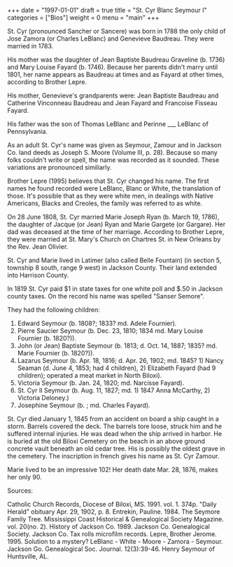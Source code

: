 +++
date = "1997-01-01"
draft = true
title = "St. Cyr Blanc Seymour I"
categories = ["Bios"]
weight = 0
menu =  "main"
+++

St. Cyr (pronounced Sancher or Sancere) was born in 1788 the only child of Jose Zamora (or Charles LeBlanc) and Genevieve Baudreau.  They were married in 1783.
 
His mother was the daughter of Jean Baptiste Baudreau Graveline (b. 1736) and Mary Louise Fayard (b. 1746).  Because her parents didn't marry until 1801, her name appears as Baudreau at times and as Fayard at other times, according to Brother Lepre.  

His mother, Genevieve's grandparents were: Jean Baptiste Baudreau and Catherine Vinconneau Baudreau and Jean Fayard and Francoise Fisseau Fayard.

His father was the son of Thomas LeBlanc and Perinne ___ LeBlanc of Pennsylvania.

As an adult St. Cyr's name was given as Seymour, Zamour and in Jackson Co. land deeds as Joseph S. Moore (Volume III, p. 28).  Because so many folks couldn't write or spell, the name was recorded as it sounded.  These variations are pronounced similiarly.  

Brother Lepre (1995) believes that St. Cyr changed his name.  The first names he found recorded were LeBlanc, Blanc or White, the translation of those.  It's possible that as they were white men, in dealings with Native Americans, Blacks and Creoles, the family was referred to as white.

On 28 June 1808, St. Cyr married Marie Joseph Ryan (b. March 19, 1786), the daughter of Jacque (or Jean) Ryan and Marie Gargete (or Gargare).  Her dad was deceased at the time of her marriage.  According to Brother Lepre, they were married at St. Mary's Church on Chartres St. in New Orleans by the Rev. Jean Olivier.

St. Cyr and Marie lived in Latimer (also called Belle Fountain) (in section 5, township 8 south, range 9 west) in Jackson County.  Their land extended into Harrison County.

In 1819 St. Cyr paid $1 in state taxes for one white poll and $.50 in Jackson county taxes.  On the record his name was spelled "Sanser Semore".

They had the following children:

1) Edward Seymour (b. 1808?; 1833? md. Adele Fournier).
2) Pierre Saucier Seymour (b. Dec. 23, 1810; 1834 md. Mary Louise Fournier (b. 1820?)).
3) John (or Jean) Baptiste Seymour (b. 1813; d. Oct. 14, 1887; 1835? md. Marie Fournier (b. 1820?)).
4) Lazarus Seymour (b. Apr. 18, 1816; d. Apr. 26, 1902; md.  1845? 1) Nancy Seaman (d. June 4, 1853; had 4 children), 2) Elizabeth Fayard (had 9 children); operated a meat market in North Biloxi).
5) Victoria Seymour (b. Jan. 24, 1820; md. Narcisse Fayard).
6) St. Cyr II Seymour (b. Aug. 11, 1827; md. 1) 1847 Anna McCarthy, 2) Victoria Deloney.)
7) Josephine Seymour (b.     ; md. Charles Fayard).


St. Cyr died January 1, 1845 from an accident on board a ship caught in a storm.  Barrels covered the deck.  The barrels tore loose, struck him and he suffered internal injuries.  He was dead when the ship arrived in harbor.  He is buried at the old Biloxi Cemetery on the beach in an above ground concrete vault beneath an old cedar tree.  His is possibly the oldest grave in the cemetery.  The inscription in french gives his name as St. Cyr Zamour.

Marie lived to be an impressive 102!  Her death date Mar. 28, 1876, makes her only 90.

Sources:

Catholic Church Records, Diocese of Biloxi, MS. 1991. vol. 1. 374p.
"Daily Herald" obituary Apr. 29, 1902, p. 8.
Entrekin, Pauline. 1984. The Seymore Family Tree. Mississippi Coast Historical & Genealogical Society Magazine. vol. 20(no. 2).
History of Jackson Co. 1989. Jackson Co. Genealogical Society.
Jackson Co. Tax rolls microfilm records.
Lepre, Brother Jerome. 1995. Solution to a mystery? LeBlanc - White - Moore - Zamora - Seymour.  Jackson Go. Genealogical Soc. Journal. 12(3):39-46.
Henry Seymour of Huntsville, AL. 
